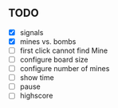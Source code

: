 ## TODO

- [x] signals
- [x] mines vs. bombs
- [ ] first click cannot find Mine
- [ ] configure board size
- [ ] configure number of mines
- [ ] show time
- [ ] pause
- [ ] highscore
